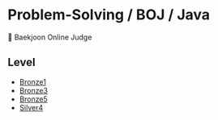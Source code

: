 # Problem-Solving / BOJ / Java

📝 Baekjoon Online Judge

## Level

- [Bronze1](https://github.com/0xe82de/Problem-Solving/blob/master/BOJ/Java/Bronze1)
- [Bronze3](https://github.com/0xe82de/Problem-Solving/blob/master/BOJ/Java/Bronze3)
- [Bronze5](https://github.com/0xe82de/Problem-Solving/blob/master/BOJ/Java/Bronze5)
- [Silver4](https://github.com/0xe82de/Problem-Solving/blob/master/BOJ/Java/Silver4)
